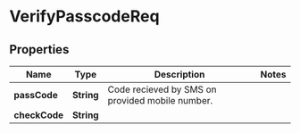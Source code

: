 
# VerifyPasscodeReq

## Properties
Name | Type | Description | Notes
------------ | ------------- | ------------- | -------------
**passCode** | **String** | Code recieved by SMS on provided mobile number. | 
**checkCode** | **String** |  | 



